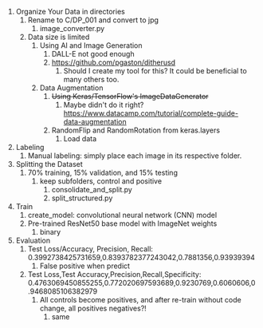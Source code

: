 1. Organize Your Data in directories
   1. Rename to C/DP_001 and convert to jpg
      1. image_converter.py
   2. Data size is limited
      1. Using AI and Image Generation
         1. DALL-E not good enough
         2. https://github.com/pgaston/ditherusd
            1. Should I create my tool for this? It could be beneficial to many others too.
      2. Data Augmentation
         1. ~~Using Keras/TensorFlow's ImageDataGenerator~~
            1. Maybe didn't do it right? https://www.datacamp.com/tutorial/complete-guide-data-augmentation
         2. RandomFlip and RandomRotation from keras.layers
            1. Load data
2. Labeling
   1. Manual labeling: simply place each image in its respective folder.
3. Splitting the Dataset
   1. 70% training, 15% validation, and 15% testing
      1. keep subfolders, control and positive
         1. consolidate_and_split.py
         2. split_structured.py
4. Train
   1. create_model:  convolutional neural network (CNN) model
   2. Pre-trained ResNet50 base model with ImageNet weights
      1. binary
5. Evaluation
   1. Test Loss/Accuracy, Precision, Recall: 0.3992738425731659,0.8393782377243042,0.7881356,0.93939394
      1. False positive when predict
   2. Test Loss,Test Accuracy,Precision,Recall,Specificity: 0.4763069450855255,0.772020697593689,0.9230769,0.6060606,0.9468085106382979
      1. All controls become positives, and after re-train without code change, all positives negatives?!
         1. same

<!-- This is more like my experiment note than a README file -->